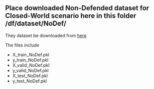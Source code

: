 ## Place downloaded Non-Defended dataset for Closed-World scenario here in this folder /df/dataset/NoDef/ 

They dataset be downloaded from [here](https://drive.google.com/open?id=1sFjUqo3r4E0KZsTWF0f-3zfLM5FfRot9)

The files include
- X_train_NoDef.pkl
- y_train_NoDef.pkl
- X_valid_NoDef.pkl
- y_valid_NoDef.pkl
- X_test_NoDef.pkl
- y_test_NoDef.pkl
